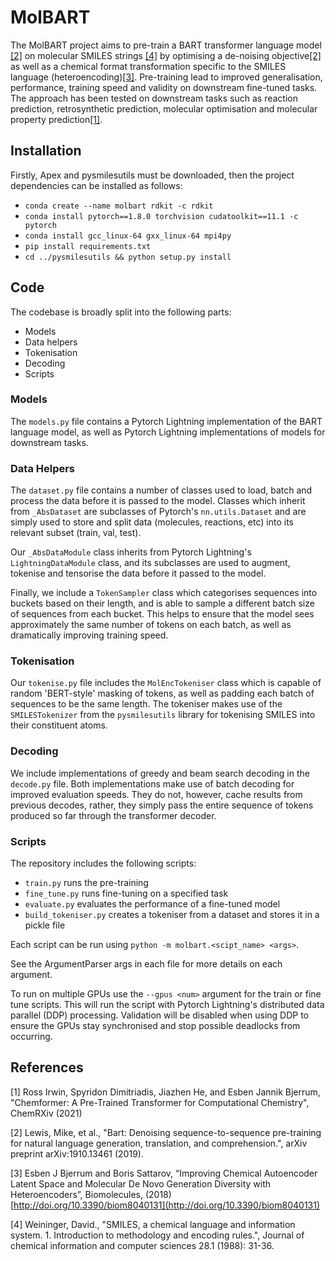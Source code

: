 # MolBART

The MolBART project aims to pre-train a BART transformer language model [[2]](#2) on molecular SMILES strings [[4]](#4) by optimising a de-noising objective[[2]](#2) as well as a chemical format transformation specific to the SMILES language (heteroencoding)[[3]](#3). Pre-training lead to improved generalisation, performance, training speed and validity on downstream fine-tuned tasks. The approach has been tested on downstream tasks such as reaction prediction, retrosynthetic prediction, molecular optimisation and molecular property prediction[[1]](#1).


## Installation

Firstly, Apex and pysmilesutils must be downloaded, then the project dependencies can be installed as follows:
- `conda create --name molbart rdkit -c rdkit`
- `conda install pytorch==1.8.0 torchvision cudatoolkit==11.1 -c pytorch`
- `conda install gcc_linux-64 gxx_linux-64 mpi4py`
- `pip install requirements.txt`
- `cd ../pysmilesutils && python setup.py install`


## Code

The codebase is broadly split into the following parts:
* Models
* Data helpers
* Tokenisation
* Decoding
* Scripts


### Models

The  `models.py` file contains a Pytorch Lightning implementation of the BART language model, as well as Pytorch Lightning implementations of models for downstream tasks.


### Data Helpers

The `dataset.py` file contains a number of classes used to load, batch and process the data before it is passed to the model. Classes which inherit from `_AbsDataset` are subclasses of Pytorch's `nn.utils.Dataset` and are simply used to store and split data (molecules, reactions, etc) into its relevant subset (train, val, test).

Our `_AbsDataModule` class inherits from Pytorch Lightning's `LightningDataModule` class, and its subclasses are used to augment, tokenise and tensorise the data before it passed to the model.

Finally, we include a `TokenSampler` class which categorises sequences into buckets based on their length, and is able to sample a different batch size of sequences from each bucket. This helps to ensure that the model sees approximately the same number of tokens on each batch, as well as dramatically improving training speed.


### Tokenisation

Our `tokenise.py` file includes the `MolEncTokeniser` class which is capable of random 'BERT-style' masking of tokens, as well as padding each batch of sequences to be the same length. The tokeniser makes use of the `SMILESTokenizer` from the `pysmilesutils` library for tokenising SMILES into their constituent atoms.


### Decoding

We include implementations of greedy and beam search decoding in the `decode.py` file. Both implementations make use of batch decoding for improved evaluation speeds. They do not, however, cache results from previous decodes, rather, they simply pass the entire sequence of tokens produced so far through the transformer decoder.


### Scripts

The repository includes the following scripts:
* `train.py` runs the pre-training 
* `fine_tune.py` runs fine-tuning on a specified task
* `evaluate.py` evaluates the performance of a fine-tuned model
* `build_tokeniser.py` creates a tokeniser from a dataset and stores it in a pickle file

Each script can be run using `python -m molbart.<scipt_name> <args>`.

See the ArgumentParser args in each file for more details on each argument.

To run on multiple GPUs use the `--gpus <num>` argument for the train or fine tune scripts. This will run the script with Pytorch Lightning's distributed data parallel (DDP) processing. Validation will be disabled when using DDP to ensure the GPUs stay synchronised and stop possible deadlocks from occurring.


## References

<a id="1">[1]</a>
Ross Irwin, Spyridon Dimitriadis, Jiazhen He, and Esben Jannik Bjerrum, 
"Chemformer: A Pre-Trained Transformer for Computational Chemistry", 
ChemRXiv (2021)

<a id="2">[2]</a>
Lewis, Mike, et al., 
"Bart: Denoising sequence-to-sequence pre-training for natural language generation, translation, and comprehension.", 
arXiv preprint arXiv:1910.13461 (2019).

<a id="3">[3]</a>
Esben J Bjerrum and Boris Sattarov, 
“Improving Chemical Autoencoder Latent Space and Molecular De Novo Generation Diversity with Heteroencoders”, 
Biomolecules, (2018) [http://doi.org/10.3390/biom8040131](http://doi.org/10.3390/biom8040131)

<a id="4">[4]</a>
Weininger, David., 
"SMILES, a chemical language and information system. 1. Introduction to methodology and encoding rules.", 
Journal of chemical information and computer sciences 28.1 (1988): 31-36.
